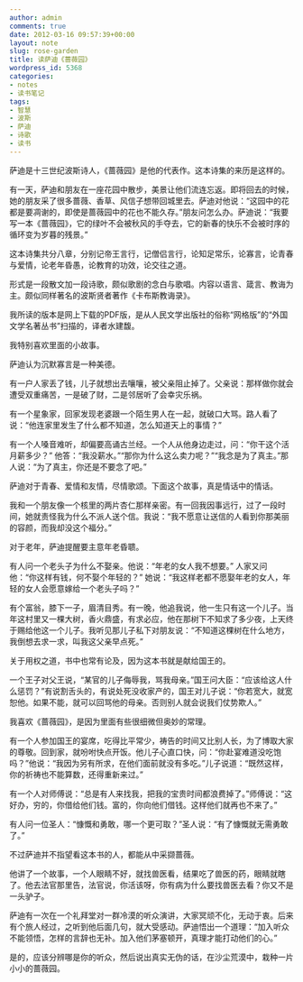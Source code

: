 ```yaml
---
author: admin
comments: true
date: 2012-03-16 09:57:39+00:00
layout: note
slug: rose-garden
title: 读萨迪《蔷薇园》
wordpress_id: 5368
categories:
- notes
- 读书笔记
tags:
- 智慧
- 波斯
- 萨迪
- 诗歌
- 读书
---
```


萨迪是十三世纪波斯诗人，《蔷薇园》是他的代表作。这本诗集的来历是这样的。

有一天，萨迪和朋友在一座花园中散步，美景让他们流连忘返。即将回去的时候，她的朋友采了很多蔷薇、香草、风信子想带回城里去。萨迪对他说：“这园中的花都是要凋谢的，即使是蔷薇园中的花也不能久存。”朋友问怎么办。萨迪说：“我要写一本《蔷薇园》，它的绿叶不会被秋风的手夺去，它的新春的快乐不会被时序的循环变为岁暮的残景。”

这本诗集共分八章，分别记帝王言行，记僧侣言行，论知足常乐，论寡言，论青春与爱情，论老年昏愚，论教育的功效，论交往之道。

形式是一段散文加一段诗歌，颇似歌剧的念白与歌唱。内容以语言、箴言、教诲为主。颇似同样著名的波斯贤者著作《卡布斯教诲录》。

我所读的版本是网上下载的PDF版，是从人民文学出版社的俗称“网格版”的“外国文学名著丛书”扫描的，译者水建馥。

我特别喜欢里面的小故事。

萨迪认为沉默寡言是一种美德。

有一户人家丢了钱，儿子就想出去嚷嚷，被父亲阻止掉了。父亲说：那样做你就会遭受双重痛苦，一是破了财，二是邻居听了会幸灾乐祸。

有一个星象家，回家发现老婆跟一个陌生男人在一起，就破口大骂。路人看了说：“他连家里发生了什么都不知道，怎么知道天上的事情？”

有一个人嗓音难听，却偏要高诵古兰经。一个人从他身边走过，问：“你干这个活月薪多少？”
他答：“我没薪水。”“那你为什么这么卖力呢？”“我念是为了真主。”那人说：“为了真主，你还是不要念了吧。”

萨迪对于青春、爱情和友情，尽情歌颂。下面这个故事，真是情话中的情话。

我和一个朋友像一个核里的两片杏仁那样亲密。有一回我因事远行，过了一段时间，她就责怪我为什么不派人送个信。我说：“我不愿意让送信的人看到你那美丽的容颜，而我却没这个福分。”

对于老年，萨迪提醒要主意年老昏聩。

有人问一个老头子为什么不娶亲。他说：“年老的女人我不想要。” 人家又问他：“你这样有钱，何不娶个年轻的？” 她说：“我这样老都不愿娶年老的女人，年轻的女人会愿意嫁给一个老头子吗？”

有个富翁，膝下一子，眉清目秀。有一晚，他追我说，他一生只有这一个儿子。当年这村里又一棵大树，香火鼎盛，有求必应，他在那树下不知求了多少夜，上天终于赐给他这一个儿子。我听见那儿子私下对朋友说：“不知道这棵树在什么地方，我倒想去求一求，叫我这父亲早点死。”

关于用权之道，书中也常有论及，因为这本书就是献给国王的。

一个王子对父王说，“某官的儿子侮辱我，骂我母亲。”国王问大臣：“应该给这人什么惩罚？”有说割舌头的，有说处死没收家产的，国王对儿子说：“你若宽大，就宽恕他。如果不能，就可以回骂他的母亲。否则别人就会说我们仗势欺人。”

我喜欢《蔷薇园》，是因为里面有些很细微但奥妙的常理。

有一个人参加国王的宴席，吃得比平常少，祷告的时间又比别人长，为了博取大家的尊敬。回到家，就吩咐快点开饭。他儿子心直口快，问：“你赴宴难道没吃饱吗？”他说：“我因为另有所求，在他们面前就没有多吃。”儿子说道：“既然这样，你的祈祷也不能算数，还得重新来过。”

有一个人对师傅说：“总是有人来找我，把我的宝贵时间都浪费掉了。”师傅说：“这好办，穷的，你借给他们钱。富的，你向他们借钱。这样他们就再也不来了。”

有人问一位圣人：“慷慨和勇敢，哪一个更可取？”圣人说：“有了慷慨就无需勇敢了。”

不过萨迪并不指望看这本书的人，都能从中采撷蔷薇。

他讲了一个故事，一个人眼睛不好，就找兽医看，结果吃了兽医的药，眼睛就瞎了。他去法官那里告，法官说，你活该呀，你有病为什么要找兽医去看？你又不是一头驴子。

萨迪有一次在一个礼拜堂对一群冷漠的听众演讲，大家冥顽不化，无动于衷。后来有个旅人经过，之听到他后面几句，就大受感动。萨迪悟出一个道理：“加入听众不能领悟，怎样的言辞也无补。加入他们茅塞顿开，真理才能打动他们的心。”

是的，应该分辨哪是你的听众，然后说出真实无伪的话，在沙尘荒漠中，栽种一片小小的蔷薇园。
